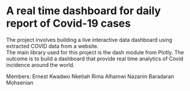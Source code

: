 # A real time dashboard for daily report of Covid-19 cases
The project involves building a live interactive data dashboard using extracted COVID data from a website.  
The main library used for this project is the dash module from Plotly.
The outcome is to build a dashboard that provide real time analytics of Covid incidence around the world.

Members:
Ernest Kwadwo Nketiah
Rima Alhamwi 
Nazanin Baradaran Mohsenian
